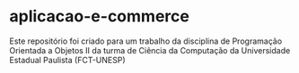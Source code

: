 # aplicacao-e-commerce
Este repositório foi criado para um trabalho da disciplina de Programação Orientada a Objetos II da turma de Ciência da Computação da Universidade Estadual Paulista (FCT-UNESP)
